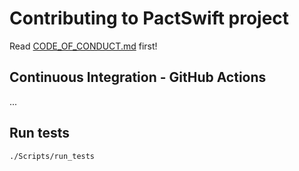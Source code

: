 # Contributing to PactSwift project

Read [CODE_OF_CONDUCT.md](CODE_OF_CONDUCT.md) first!

## Continuous Integration - GitHub Actions

...

## Run tests

```shell
./Scripts/run_tests
```
